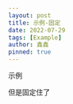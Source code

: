 ```yaml
---
layout: post
title: 示例-固定
date: 2022-07-29
tags: [Example]
author: 鑫鑫
pinned: true
---
```


示例

但是固定住了
